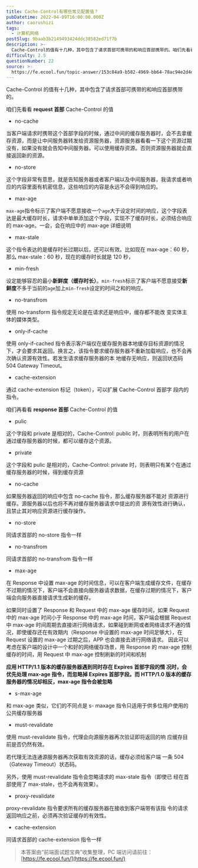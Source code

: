 ```yaml
---
title: Cache-Control有哪些常见配置值？
pubDatetime: 2022-04-09T16:00:00.000Z
author: caorushizi
tags:
  - 计算机网络
postSlug: 9baab3b2149493424ddc38582ed71f7b
description: >-
  Cache-Control的值有十几种，其中包含了请求首部可携带的和响应首部携带的。咱们先看看**request首部**Cache-Control的值*no-cache当客户端请求时携带这个首部字段的
difficulty: 2.5
questionNumber: 22
source: >-
  https://fe.ecool.fun/topic-answer/153c84a9-b582-4969-bb64-78ac94e2d4d0?orderBy=updateTime&order=desc&tagId=16
---
```


Cache-Control 的值有十几种，其中包含了请求首部可携带的和响应首部携带的。

咱们先看看 **request 首部** Cache-Control 的值

- no-cache

当客户端请求时携带这个首部字段的时候，通过中间的缓存服务器时，会不去拿缓存资源，而是让中间服务器转发给资源服务器，资源服务器看看一下这个资源过期没有，如果没有就会告知中间服务器，可以使用缓存资源。否则资源服务器就会直接返回新的资源。

- no-store

这个字段非常有意思，就是告知服务器或者客户端以及中间服务器，我请求或者响应的内容里面有机密信息，这些响应的内容是永远不会得到响应的。

- max-age

`max-age`指令标示了客户端不愿意接收一个`age`大于设定时间的响应，这个字段表达是最大缓存时长，请求中单单添加这个字段，实现不了缓存时长，必须结合响应的 max-age。一会，会在响应中的 max-age 详细说明

- max-stale

这个指令表达的是缓存时长过期以后，还可以有效。比如现在 max-age：60 秒，那么 max-stale：60 秒，现在的缓存时长就是 120 秒，

- min-fresh

设定能够容忍的最小**新鲜度（缓存时长）**。`min-fresh`标示了客户端不愿意接受**新鲜度**不多于当前的`age`加上`min-fresh`设定的时间之和的响应。

- no-transfrom

使用 no-transform 指令规定无论是在请求还是响应中，缓存都不能改 变实体主体的媒体类型。

- only-if-cache

使用 only-if-cached 指令表示客户端仅在缓存服务器本地缓存目标资源的情况下，才会要求其返回。换言之，该指令要求缓存服务器不重新加载响应，也不会再次确认资源有效性。若发生请求缓存服务器的本 地缓存无响应，则返回状态码 504 Gateway Timeout。

- cache-extension

通过 cache-extension 标记（token），可以扩展 Cache-Control 首部字 段内的指令。

咱们再看看 **response 首部** Cache-Control 的值

- pulic

这个字段和 private 是相对的，Cache-Control: public 时，则表明所有的用户在通过缓存服务器的时候，都可以缓存这个资源。

- private

这个字段和 pulic 是相对的，Cache-Control: private 时，则表明只有某个在通过缓存服务器的时候，得到缓存资源

- no-cache

如果服务器返回的响应中包含 no-cache 指令，那么缓存服务器不能对 资源进行缓存。源服务器以后也将不再对缓存服务器请求中提出的资 源有效性进行确认，且禁止其对响应资源进行缓存操作。

- no-store

同请求首部的 no-store 指令一样

- no-transfrom

同请求首部的 no-transfrom 指令一样

- max-age

在 Response 中设置 max-age 的时间信息，可以在客户端生成缓存文件，在缓存不过期的情况下，客户端不会直接向服务器请求数据，在缓存过期的情况下，客户端会向服务器直接请求生成新的缓存。

如果同时设置了 Response 和 Request 中的 max-age 缓存时间，如果 Request 中的 max-age 时间小于 Response 中的 max-age 时间，客户端会根据 Request 中 max-age 时间周期去直接进行网络请求，如果碰到断网或者网络请求不通的情况，即使缓存还在有效期内（Response 中设置的 max-age 时间足够大），在 Request 设置的 max-age 过期之后，APP 也会直接去进行网络请求。 因此可以考虑在客户端的设计中一个和好的网络缓存场景，用 Response 的 max-age 控制缓存的时间，用 Request 中 max-age 控制刷新的时间和机制

**应用 HTTP/1.1 版本的缓存服务器遇到同时存在 Expires 首部字段的情 况时，会优先处理 max-age 指令，而忽略掉 Expires 首部字段。而 HTTP/1.0 版本的缓存服务器的情况却相反，max-age 指令会被忽略**

- s-max-age

和 max-age 类似，它们的不同点是 s- maxage 指令只适用于供多位用户使用的公共缓存服务器

- must-revalidate

使用 must-revalidate 指令，代理会向源服务器再次验证即将返回的响 应缓存目前是否仍然有效。

若代理无法连通源服务器再次获取有效资源的话，缓存必须给客户端 一条 504（Gateway Timeout）状态码。

另外，使用 must-revalidate 指令会忽略请求的 max-stale 指令（即使已 经在首部使用了 max-stale，也不会再有效果）。

- proxy-revalidate

proxy-revalidate 指令要求所有的缓存服务器在接收到客户端带有该指 令的请求返回响应之前，必须再次验证缓存的有效性。

- cache-extension

同请求首部的 cache-extension 指令一样

> 本答案由“前端面试题宝典”收集整理，PC 端访问请前往： [https://fe.ecool.fun/](https://fe.ecool.fun/)
